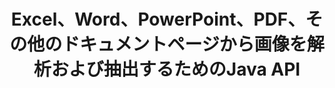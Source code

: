---
############################# Static ############################
layout: "auto-gen-gist"
draft: false
path: "ja/parser/java/extract/image/csv/"
otherformats: DOC DOT DOCX DOCM DOTX DOTM TXT ODT OTT RTF PDF XHTML MHTML MD XML EPUB FB2 CHM XLS XLT XLSX XLSM XLSB XLTX XLTM ODS OTS XLA XLAM PPT PPTX  PPS POT PPSX PPTM POTX PPSM ODP OTP PST OST EML EMLX MSG ONE 

############################# Head ############################
head_title: "Javaを介してExcel、Word、PDF、その他のドキュメントから画像を抽出する方法は？"
head_description: "GroupDocs.Parser Java APIを使用すると、ソフトウェア開発者は、Java Apps内のPDF、DOC、DOCX、PPT、PPTX、XLS、XLSXドキュメント、および電子メールから画像を解析および抽出できます。"

############################# Header ############################
title: "Excel、Word、PowerPoint、PDF、その他のドキュメントページから画像を解析および抽出するためのJava API"
description: "GroupDocs.Parser Java APIを使用すると、プログラマーは、PDF、DOC、DOCX、PPT、PPTX、EML、MSG、XLS、XLSX、CSV、ODT、RTF、EPUBドキュメント、またはJavaアプリケーション内のドキュメントのページから画像を抽出できます。"

######################### Download Button #######################
button:
    enable: true

############################# About ############################
about:
    enable: true
    title: "Java APIを介してドキュメントまたは特定のページから画像を抽出する方法を学びますか？"
    content: |
       画像は千の言葉の価値があり、魅力的なコンテンツを作成している間、今日の視覚的な世界では無視できません。画像は、情報コミュニケーションの優れた情報源であるだけでなく、ユーザーの注意を引くこともできます。多くの場合、ドキュメント、ジャーナル、またはプレゼンテーションから画像を取得し、それらを別の場所で使用する必要があります。 GroupDocs.Parser for Javaは、ソフトウェア開発者やプログラマーが多数の種類のドキュメントから画像やその他の情報を解析および抽出するためのソリューションを構築するのに役立つ強力なAPIです。また、PNG、JPEG、WebP、GIF、BMPおよびその他の形式での画像の保存もサポートしています。 APIには、PDF、Microsoft Office形式（Word（DOC、DOCX）、PowerPoint（PPT、PPTX）、Excel（XLS、XLSX）、LibreOffice形式、電子メール、電子書籍など）などの一般的なドキュメント形式のサポートが含まれています。 。また、ドキュメントの解析、プレーンテキストと構造化テキストの抽出、キーワードによるテキスト検索、メタデータまたは画像の抽出、コンテナ、添付ファイルなどに関連するいくつかの高度な機能のサポートも含まれています。

############################# content ############################
steps:
    enable: true
    block:
    - title_left: "CSVドキュメントから画像を抽出する方法"
      content_left: |
       GroupDocs.Parser Javaには、CSVドキュメントから画像を抽出する機能が含まれています。 次のJavaコード例は、CSVドキュメントから画像を簡単に抽出する方法を示しています。 

      title_right: "Javaを介してドキュメントから画像を取得する"
      content_right: |
        * [Parser](https://apireference.groupdocs.com/parser/java/com.groupdocs.parser/Parser) クラスのインスタンスを作成します
        * ドキュメントが画像抽出をサポートしているかどうかを確認します
        * [getImages()](https://apireference.groupdocs.com/parser/java/com.groupdocs.parser/Parser#getImages()) メソッドを呼び出して、ドキュメント全体からすべての画像を抽出します。
        * ドキュメントからすべての画像を抽出します
        * 画像を繰り返し、画像タイプを印刷します

      gisthash: "b13e690d2593f92081abd99948363e06"
      gistfile: "extract_images_form_documents.java"

    - title_left: "CSV ドキュメントページからの画像の抽出"
      content_left: |
       GroupDocs.Parser Java APIを使用すると、ソフトウェア開発者は数行のコードでCSVドキュメントから画像を抽出できます。 以下のJavaコードは、CSVドキュメントからの画像の抽出を示しています。

      title_right: "Javaを介してファイルイメージを抽出する方法"
      content_right: |
        * [Parser](https://apireference.groupdocs.com/parser/java/com.groupdocs.parser/Parser) クラスのインスタンスを作成します
        * ドキュメントが画像抽出をサポートしているかどうかを確認します
        * [getDocumentInfo](https://apireference.groupdocs.com/parser/java/com.groupdocs.parser/Parser#getDocumentInfo()) メソッドを呼び出してドキュメント情報を取得します。
        * ページの存在についてドキュメントを確認してください
        * ページを繰り返し、ページ番号を印刷する
        * [getImages()](https://apireference.groupdocs.com/parser/java/com.groupdocs.parser/Parser#getImages()) メソッドを呼び出して、ドキュメント全体からすべての画像を抽出します。
        * 画像を繰り返し表示し、画像タイプを印刷します
     
      gisthash: "68450336a57c5d8df06b4ef1ea69b29f"
      gistfile: "extract_images_form_documents_page.java"
      
    - title_left: "CSVドキュメントページ領域から画像を抽出する方法"
      content_left: |
       GroupDocs.Parser Java APIは、CSVドキュメントのページの使いやすさから抽出するための完全なサポートを提供しました。 次のJavaコードは、プログラマーが自分のJavaアプリ内のCSVドキュメントページ領域から画像を抽出する方法を示しています。

      title_right: "Javaを使用して画像を抽出しますか？"
      content_right: |
        * [Parser](https://apireference.groupdocs.com/parser/java/com.groupdocs.parser/Parser) クラスのインスタンスを作成します
        * 画像抽出に使用されるオプションを作成します
        * 画像抽出のサポートについてはドキュメントを確認してください
        * [getImages()](https://apireference.groupdocs.com/parser/java/com.groupdocs.parser/Parser#getImages()) メソッドを呼び出して、ドキュメント全体からすべての画像を抽出します。
        * 画像を繰り返し、画像のURLを印刷します
     
      gisthash: "40143a56569ae88e7e7c972ccca041b5"
      gistfile: "extract_images_form_documents_page_area.java"

    - title_left: "JavaAPIを介して画像をファイルに抽出する方法"
      content_left: |
       GroupDocs.Parser Java APIを使用すると、CSVドキュメントから画像を抽出し、画像の内容をファイルに保存できます。 次のJavaコードは、プログラマーが自分のJavaアプリ内で選択したファイルから画像を抽出する方法を示しています。

      title_right: "ドキュメントからファイルに画像を抽出する"
      content_right: |
        * [Parser](https://apireference.groupdocs.com/parser/java/com.groupdocs.parser/Parser) クラスのインスタンスを作成します
        * 画像抽出のサポートについてはドキュメントを確認してください
        * [getImages()](https://apireference.groupdocs.com/parser/java/com.groupdocs.parser/Parser#getImages()) メソッドを呼び出して、ドキュメント全体からすべての画像を抽出します。
        * サポートされているファイル形式で画像を保存するオプションを作成します
        * 画像を繰り返し、画像のURLを印刷します
     
      gisthash: "6faeafc93e4412265b7439209828950b"
      gistfile: "images_saving_to_files.java"

    - title_left: "システム要求"
      content_left: |
        GroupDocs.Parser for Javaは、すべての主要なプラットフォームとオペレーティングシステムでサポートされています。 Microsoft Word、Excel、PowerPoint、Outlook、OpenOffice、その他50以上の形式でドキュメントを生成できます。 完全なシステム要件ガイドについては、以下のコードを実行する前にシステム要件にアクセスしてください。システムに次の前提条件がインストールされていることを確認してください。
         * オペレーティングシステム：Microsoft Windows、Linux、MacOS
         * Javaバージョンのサポート：J2SE 7.0（1.7）、J2SE 8.0（1.8）以降
         * GroupDocs [Repository](https://repository.groupdocs.com/webapp/#/artifacts/browse/tree/General/repo/com/groupdocs/groupdocs-parser) から最新バージョンのGroupDocs.Assembly Java APIを入手します。
        
      title_right: "GroupDocs.Parserを使用する理由"
      content_right: |
        * サポートされているドキュメントのいずれかからプレーンテキストを抽出します。
        * 目次抽出のサポート
        * フォーマットされたテキスト、メタデータ、画像、コンテナ、および添付ファイルを抽出します。
        * ユーザー定義のテンプレートを介して解析するドキュメント。
        * キーワードまたは正規表現を使用してテキストを検索します。
        * 構造化テキスト抽出のサポート
        * サポートされている一部のドキュメント形式の目次を抽出します。
        * PDFドキュメントからフォームデータを解析します。

demos:
    enable: true
        

more_formats:
    enable: true


back_to_top:
    enable: true
---